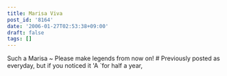 ```yaml
---
title: Marisa Viva
post_id: '8164'
date: '2006-01-27T02:53:38+09:00'
draft: false
tags: []
---
```


Such a Marisa ~ Please make legends from now on! # Previously posted as everyday, but if you noticed it 'A `for half a year,